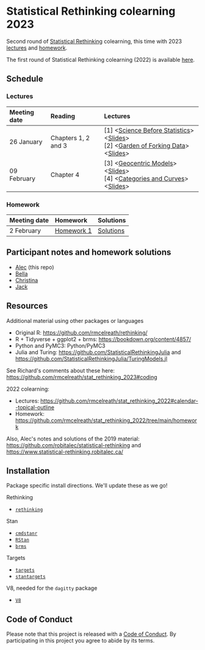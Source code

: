 # Statistical Rethinking colearning 2023
 
Second round of [Statistical Rethinking](https://xcelab.net/rm/statistical-rethinking/) colearning, 
this time with 2023 [lectures](https://www.youtube.com/playlist?list=PLDcUM9US4XdPz-KxHM4XHt7uUVGWWVSus) and 
[homework](https://github.com/rmcelreath/stat_rethinking_2023/tree/main/homework).

The first round of Statistical Rethinking colearning (2022) is available [here](https://github.com/robitalec/statistical-rethinking-colearning-2022).




## Schedule

### Lectures

| Meeting date | Reading  | Lectures  |
| :----------- | :------- | :-------- |
| 26 January   | Chapters 1, 2 and 3 | [1] <[Science Before Statistics](https://www.youtube.com/watch?v=FdnMWdICdRs&list=PLDcUM9US4XdPz-KxHM4XHt7uUVGWWVSus&index=1)> <[Slides](https://speakerdeck.com/rmcelreath/statistical-rethinking-2023-lecture-01)> <br> [2] <[Garden of Forking Data](https://www.youtube.com/watch?v=R1vcdhPBlXA&list=PLDcUM9US4XdPz-KxHM4XHt7uUVGWWVSus&index=2)> <[Slides](https://speakerdeck.com/rmcelreath/statistical-rethinking-2023-lecture-02)>
| 09 February  | Chapter 4 | [3] <[Geocentric Models](https://www.youtube.com/watch?v=tNOu-SEacNU&list=PLDcUM9US4XdPz-KxHM4XHt7uUVGWWVSus&index=3)> <[Slides](https://speakerdeck.com/rmcelreath/statistical-rethinking-2023-lecture-03)> <br> [4] <[Categories and Curves](https://www.youtube.com/watch?v=F0N4b7K_iYQ&list=PLDcUM9US4XdPz-KxHM4XHt7uUVGWWVSus&index=4)> <[Slides](https://speakerdeck.com/rmcelreath/statistical-rethinking-2023-lecture-04)> |



### Homework

| Meeting date | Homework    | Solutions | 
| :----------- | :---------- | :-------- |
| 2 February   | [Homework 1](https://github.com/rmcelreath/stat_rethinking_2023/blob/main/homework/week01.pdf) | [Solutions](https://github.com/rmcelreath/stat_rethinking_2023/blob/main/homework/week01_solutions.pdf) | 


## Participant notes and homework solutions

- [Alec](https://github.com/robitalec/statistical-rethinking-colearning-2023) (this repo)
- [Bella](https://github.com/icrichmond/statistical-rethinking-colearning)
- [Christina](https://github.com/CMProkopenko/statistical-rethinking-colearning-2023)
- [Jack](https://github.com/jghendrix/rethinking-2023)



## Resources

Additional material using other packages or languages

* Original R: https://github.com/rmcelreath/rethinking/
* R + Tidyverse + ggplot2 + brms: https://bookdown.org/content/4857/
* Python and PyMC3: Python/PyMC3
* Julia and Turing: https://github.com/StatisticalRethinkingJulia and https://github.com/StatisticalRethinkingJulia/TuringModels.jl

See Richard's comments about these here: https://github.com/rmcelreath/stat_rethinking_2023#coding


2022 colearning:

* Lectures: https://github.com/rmcelreath/stat_rethinking_2022#calendar--topical-outline
* Homework: https://github.com/rmcelreath/stat_rethinking_2022/tree/main/homework

Also, Alec's notes and solutions of the 2019 material: https://github.com/robitalec/statistical-rethinking and https://www.statistical-rethinking.robitalec.ca/



## Installation

Package specific install directions. We'll update these as we go!

Rethinking

* [`rethinking`](https://github.com/rmcelreath/rethinking#installation)

Stan

* [`cmdstanr`](https://mc-stan.org/cmdstanr/articles/cmdstanr.html)
* [`RStan`](https://github.com/stan-dev/rstan/wiki/RStan-Getting-Started)
* [`brms`](r/brms/#how-do-i-install-brms)


Targets

* [`targets`](https://github.com/ropensci/targets/#installation)
* [`stantargets`](https://github.com/ropensci/stantargets/#installation)

V8, needed for the `dagitty` package

* [`V8`](https://github.com/jeroen/v8#installation)




## Code of Conduct

Please note that this project is released with a [Code of
Conduct](CODE_OF_CONDUCT.md). By participating in this project you agree to abide by its terms.
